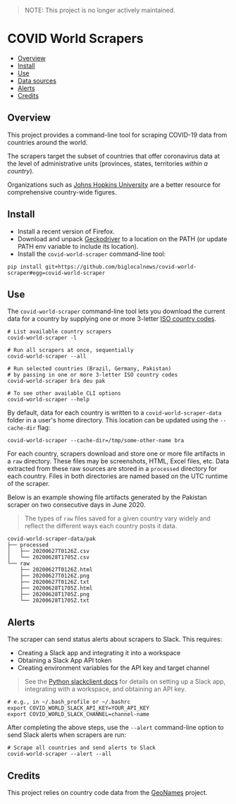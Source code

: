 > NOTE: This project is no longer actively maintained. 

# COVID World Scrapers

- [Overview](#overview)
- [Install](#install)
- [Use](#use)
- [Data sources](#data-sources)
- [Alerts](#alerts)
- [Credits](#credits)

## Overview

This project provides a command-line tool for scraping COVID-19 data
from countries around the world.

The scrapers target the subset of countries that offer coronavirus data at the level
of administrative units (provinces, states, territories *within a country*).

Organizations such as [Johns Hopkins University][] are a better resource for
comprehensive country-wide figures.

[Johns Hopkins University]: https://coronavirus.jhu.edu/data

## Install

* Install a recent version of Firefox.
* Download and unpack [Geckodriver](https://github.com/mozilla/geckodriver/releases) to a location on the PATH (or update PATH env variable to include its location).
* Install the `covid-world-scraper` command-line tool:

```
pip install git+https://github.com/biglocalnews/covid-world-scraper#egg=covid-world-scraper
```

## Use

The `covid-world-scraper` command-line tool lets you download the
current data for a country by supplying one or more 3-letter [ISO country codes][].

[ISO country codes]: https://en.wikipedia.org/wiki/ISO_3166-1_alpha-3

```
# List available country scrapers
covid-world-scraper -l

# Run all scrapers at once, sequentially
covid-world-scraper --all

# Run selected countries (Brazil, Germany, Pakistan)
# by passing in one or more 3-letter ISO country codes
covid-world-scraper bra deu pak

# To see other available CLI options
covid-world-scraper --help
```

By default, data for each country is written to a `covid-world-scraper-data` folder
in a user's home directory. This location can be updated using the
`--cache-dir` flag:

```
covid-world-scraper --cache-dir=/tmp/some-other-name bra
```

For each country, scrapers download and store one or more file artifacts in a `raw`
directory. These files may be screenshots, HTML, Excel files, etc. Data
extracted from these raw sources are stored in a `processed` directory
for each country. Files in both directories are named based on the
UTC runtime of the scraper.

Below is an example showing file artifacts generated by the Pakistan scraper
on two consecutive days in June 2020.

> The types of `raw` files saved for a given country vary
> widely and reflect the different ways each country posts it data.

```
covid-world-scraper-data/pak
├── processed
│   ├── 20200627T0126Z.csv
│   └── 20200628T1705Z.csv
└── raw
    ├── 20200627T0126Z.html
    ├── 20200627T0126Z.png
    ├── 20200627T0126Z.txt
    ├── 20200628T1705Z.html
    ├── 20200628T1705Z.png
    └── 20200628T1705Z.txt
```

## Alerts

The scraper can send status alerts about scrapers to Slack.
This requires:

- Creating a Slack app and integrating it into a workspace
- Obtaining a Slack App API token
- Creating environment variables for the API key and target channel

> See the [Python slackclient docs](https://github.com/slackapi/python-slackclient) for
> details on setting up a Slack app, integrating with a workspace, and obtaining an API key.

```
# e.g., in ~/.bash_profile or ~/.bashrc
export COVID_WORLD_SLACK_API_KEY=YOUR_API_KEY
export COVID_WORLD_SLACK_CHANNEL=channel-name
```

After completing the above steps, use the `--alert`
command-line option to send Slack alerts when scrapers are run:

```
# Scrape all countries and send alerts to Slack
covid-world-scraper --alert --all
```

## Credits

This project relies on country code data from the [GeoNames](https://www.geonames.org/) project.
